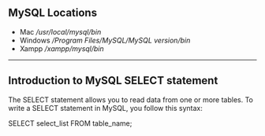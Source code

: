## MySQL Locations
* Mac             */usr/local/mysql/bin*
* Windows         */Program Files/MySQL/MySQL _version_/bin*
* Xampp           */xampp/mysql/bin*
<hr>

## Introduction to MySQL SELECT statement

<p>The SELECT statement allows you to read data from one or more tables. To write a SELECT statement in MySQL, you follow this syntax:</p>
SELECT select_list
FROM table_name;
